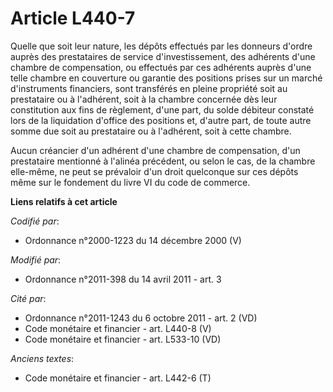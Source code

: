 # Article L440-7

Quelle que soit leur nature, les dépôts effectués par les donneurs d'ordre auprès des prestataires de service
d'investissement, des adhérents d'une chambre de compensation, ou effectués par ces adhérents auprès d'une telle chambre en
couverture ou garantie des positions prises sur un marché d'instruments financiers, sont transférés en pleine propriété soit
au prestataire ou à l'adhérent, soit à la chambre concernée dès leur constitution aux fins de règlement, d'une part, du solde
débiteur constaté lors de la liquidation d'office des positions et, d'autre part, de toute autre somme due soit au
prestataire ou à l'adhérent, soit à cette chambre. 

Aucun créancier d'un adhérent d'une chambre de compensation, d'un prestataire mentionné à l'alinéa précédent, ou selon le
cas, de la chambre elle-même, ne peut se prévaloir d'un droit quelconque sur ces dépôts même sur le fondement       du livre
VI du code de commerce.

**Liens relatifs à cet article**

_Codifié par_:

  - Ordonnance n°2000-1223 du 14 décembre 2000 (V)

_Modifié par_:

  - Ordonnance n°2011-398 du 14 avril 2011 - art. 3

_Cité par_:

  - Ordonnance n°2011-1243 du 6 octobre 2011 - art. 2 (VD)
  - Code monétaire et financier - art. L440-8 (V)
  - Code monétaire et financier - art. L533-10 (VD)

_Anciens textes_:

  - Code monétaire et financier - art. L442-6 (T)
